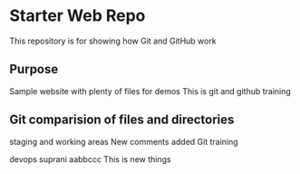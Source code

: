 # Starter Web Repo

This repository is for showing how Git and GitHub work

## Purpose

Sample website with plenty of files for demos
This is git and github training
## Git comparision of files and directories
staging and working areas
New comments added
Git training

devops suprani
aabbccc
This is new things
